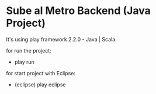 Sube al Metro Backend (Java Project)
===================
It's using play framework 2.2.0 - Java | Scala

for run the project:

* play run

for start project with Eclipse:

* (eclipse) play eclipse
